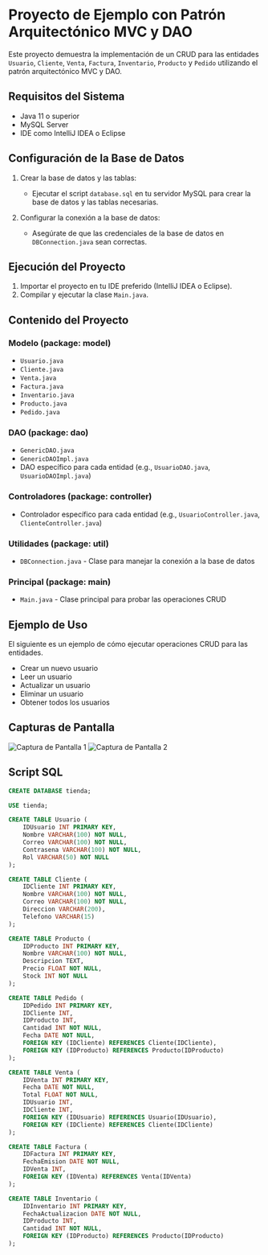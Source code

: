 # Proyecto de Ejemplo con Patrón Arquitectónico MVC y DAO

Este proyecto demuestra la implementación de un CRUD para las entidades `Usuario`, `Cliente`, `Venta`, `Factura`, `Inventario`, `Producto` y `Pedido` utilizando el patrón arquitectónico MVC y DAO.

## Requisitos del Sistema

- Java 11 o superior
- MySQL Server
- IDE como IntelliJ IDEA o Eclipse

## Configuración de la Base de Datos

1. Crear la base de datos y las tablas:
   - Ejecutar el script `database.sql` en tu servidor MySQL para crear la base de datos y las tablas necesarias.

2. Configurar la conexión a la base de datos:
   - Asegúrate de que las credenciales de la base de datos en `DBConnection.java` sean correctas.

## Ejecución del Proyecto

1. Importar el proyecto en tu IDE preferido (IntelliJ IDEA o Eclipse).
2. Compilar y ejecutar la clase `Main.java`.

## Contenido del Proyecto

### Modelo (package: model)

- `Usuario.java`
- `Cliente.java`
- `Venta.java`
- `Factura.java`
- `Inventario.java`
- `Producto.java`
- `Pedido.java`

### DAO (package: dao)

- `GenericDAO.java`
- `GenericDAOImpl.java`
- DAO específico para cada entidad (e.g., `UsuarioDAO.java`, `UsuarioDAOImpl.java`)

### Controladores (package: controller)

- Controlador específico para cada entidad (e.g., `UsuarioController.java`, `ClienteController.java`)

### Utilidades (package: util)

- `DBConnection.java` - Clase para manejar la conexión a la base de datos

### Principal (package: main)

- `Main.java` - Clase principal para probar las operaciones CRUD

## Ejemplo de Uso

El siguiente es un ejemplo de cómo ejecutar operaciones CRUD para las entidades. 

- Crear un nuevo usuario
- Leer un usuario
- Actualizar un usuario
- Eliminar un usuario
- Obtener todos los usuarios

## Capturas de Pantalla

![Captura de Pantalla 1](screenshots/captura1.png)
![Captura de Pantalla 2](screenshots/captura2.png)

## Script SQL

```sql
CREATE DATABASE tienda;

USE tienda;

CREATE TABLE Usuario (
    IDUsuario INT PRIMARY KEY,
    Nombre VARCHAR(100) NOT NULL,
    Correo VARCHAR(100) NOT NULL,
    Contrasena VARCHAR(100) NOT NULL,
    Rol VARCHAR(50) NOT NULL
);

CREATE TABLE Cliente (
    IDCliente INT PRIMARY KEY,
    Nombre VARCHAR(100) NOT NULL,
    Correo VARCHAR(100) NOT NULL,
    Direccion VARCHAR(200),
    Telefono VARCHAR(15)
);

CREATE TABLE Producto (
    IDProducto INT PRIMARY KEY,
    Nombre VARCHAR(100) NOT NULL,
    Descripcion TEXT,
    Precio FLOAT NOT NULL,
    Stock INT NOT NULL
);

CREATE TABLE Pedido (
    IDPedido INT PRIMARY KEY,
    IDCliente INT,
    IDProducto INT,
    Cantidad INT NOT NULL,
    Fecha DATE NOT NULL,
    FOREIGN KEY (IDCliente) REFERENCES Cliente(IDCliente),
    FOREIGN KEY (IDProducto) REFERENCES Producto(IDProducto)
);

CREATE TABLE Venta (
    IDVenta INT PRIMARY KEY,
    Fecha DATE NOT NULL,
    Total FLOAT NOT NULL,
    IDUsuario INT,
    IDCliente INT,
    FOREIGN KEY (IDUsuario) REFERENCES Usuario(IDUsuario),
    FOREIGN KEY (IDCliente) REFERENCES Cliente(IDCliente)
);

CREATE TABLE Factura (
    IDFactura INT PRIMARY KEY,
    FechaEmision DATE NOT NULL,
    IDVenta INT,
    FOREIGN KEY (IDVenta) REFERENCES Venta(IDVenta)
);

CREATE TABLE Inventario (
    IDInventario INT PRIMARY KEY,
    FechaActualizacion DATE NOT NULL,
    IDProducto INT,
    Cantidad INT NOT NULL,
    FOREIGN KEY (IDProducto) REFERENCES Producto(IDProducto)
);
